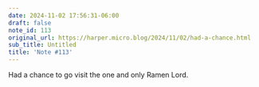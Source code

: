 ```yaml
---
date: 2024-11-02 17:56:31-06:00
draft: false
note_id: 113
original_url: https://harper.micro.blog/2024/11/02/had-a-chance.html
sub_title: Untitled
title: 'Note #113'
---
```


Had a chance to go visit the one and only Ramen Lord.